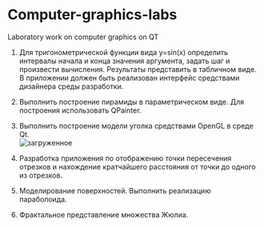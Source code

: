 # Computer-graphics-labs
Laboratory work on computer graphics on QT

1. Для тригонометрической функции вида y=sin(x) определить интервалы начала и конца значения аргумента, задать шаг и произвести вычисления. Результаты представить в табличном виде. В приложении должен быть реализован интерфейс средствами дизайнера среды  разработки.
2. Выполнить построение пирамиды в параметрическом виде. Для построения использовать QPainter.
3. Выполнить построение модели уголка средствами OpenGL в среде Qt.  
![загруженное](https://user-images.githubusercontent.com/58520058/186011620-ced445df-fa0a-4aae-b226-f97eaf84465d.png)

4. Разработка приложения по отображению точки пересечения отрезков и нахождение кратчайшего расстояния от точки до одного из отрезков.
5. Моделирование поверхностей. Выполнить реализацию параболоида.
6. Фрактальное представление множества Жюлиа.
